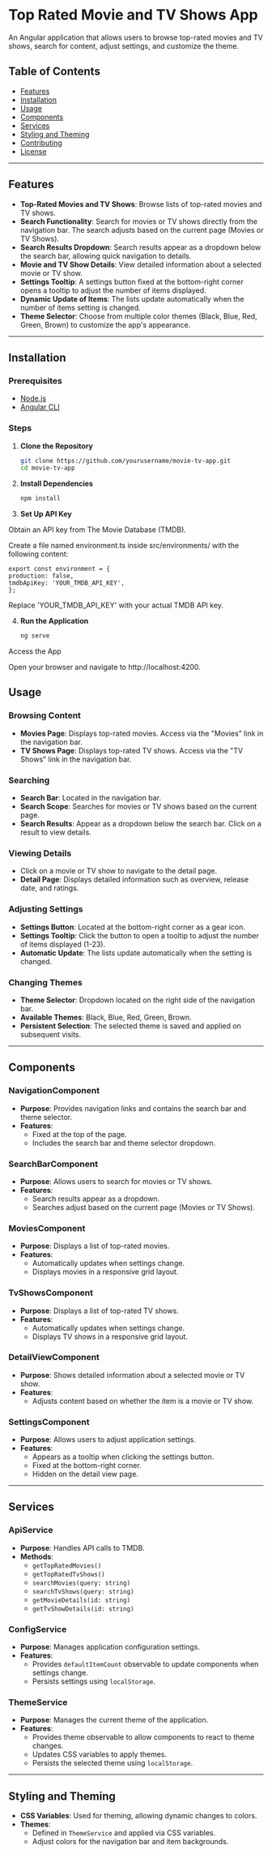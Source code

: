 # Top Rated Movie and TV Shows App

An Angular application that allows users to browse top-rated movies and TV shows, search for content, adjust settings, and customize the theme.

## Table of Contents

- [Features](#features)
- [Installation](#installation)
- [Usage](#usage)
- [Components](#components)
- [Services](#services)
- [Styling and Theming](#styling-and-theming)
- [Contributing](#contributing)
- [License](#license)

---

## Features

- **Top-Rated Movies and TV Shows**: Browse lists of top-rated movies and TV shows.
- **Search Functionality**: Search for movies or TV shows directly from the navigation bar. The search adjusts based on the current page (Movies or TV Shows).
- **Search Results Dropdown**: Search results appear as a dropdown below the search bar, allowing quick navigation to details.
- **Movie and TV Show Details**: View detailed information about a selected movie or TV show.
- **Settings Tooltip**: A settings button fixed at the bottom-right corner opens a tooltip to adjust the number of items displayed.
- **Dynamic Update of Items**: The lists update automatically when the number of items setting is changed.
- **Theme Selector**: Choose from multiple color themes (Black, Blue, Red, Green, Brown) to customize the app's appearance.

---

## Installation

### Prerequisites

- [Node.js](https://nodejs.org/)
- [Angular CLI](https://angular.io/cli)

### Steps

1. **Clone the Repository**

   ```bash
   git clone https://github.com/yourusername/movie-tv-app.git
   cd movie-tv-app
2. **Install Dependencies**

    ```bash
    npm install
3. **Set Up API Key**

Obtain an API key from The Movie Database (TMDB).

Create a file named environment.ts inside src/environments/ with the following content:

    
    export const environment = {
    production: false,
    tmdbApiKey: 'YOUR_TMDB_API_KEY',
    };


Replace 'YOUR_TMDB_API_KEY' with your actual TMDB API key.

4. **Run the Application**

    ```bash
    ng serve
Access the App

Open your browser and navigate to http://localhost:4200.

## Usage

### Browsing Content

- **Movies Page**: Displays top-rated movies. Access via the "Movies" link in the navigation bar.
- **TV Shows Page**: Displays top-rated TV shows. Access via the "TV Shows" link in the navigation bar.

### Searching

- **Search Bar**: Located in the navigation bar.
- **Search Scope**: Searches for movies or TV shows based on the current page.
- **Search Results**: Appear as a dropdown below the search bar. Click on a result to view details.

### Viewing Details

- Click on a movie or TV show to navigate to the detail page.
- **Detail Page**: Displays detailed information such as overview, release date, and ratings.

### Adjusting Settings

- **Settings Button**: Located at the bottom-right corner as a gear icon.
- **Settings Tooltip**: Click the button to open a tooltip to adjust the number of items displayed (1-23).
- **Automatic Update**: The lists update automatically when the setting is changed.

### Changing Themes

- **Theme Selector**: Dropdown located on the right side of the navigation bar.
- **Available Themes**: Black, Blue, Red, Green, Brown.
- **Persistent Selection**: The selected theme is saved and applied on subsequent visits.

---

## Components

### NavigationComponent

- **Purpose**: Provides navigation links and contains the search bar and theme selector.
- **Features**:
  - Fixed at the top of the page.
  - Includes the search bar and theme selector dropdown.

### SearchBarComponent

- **Purpose**: Allows users to search for movies or TV shows.
- **Features**:
  - Search results appear as a dropdown.
  - Searches adjust based on the current page (Movies or TV Shows).

### MoviesComponent

- **Purpose**: Displays a list of top-rated movies.
- **Features**:
  - Automatically updates when settings change.
  - Displays movies in a responsive grid layout.

### TvShowsComponent

- **Purpose**: Displays a list of top-rated TV shows.
- **Features**:
  - Automatically updates when settings change.
  - Displays TV shows in a responsive grid layout.

### DetailViewComponent

- **Purpose**: Shows detailed information about a selected movie or TV show.
- **Features**:
  - Adjusts content based on whether the item is a movie or TV show.

### SettingsComponent

- **Purpose**: Allows users to adjust application settings.
- **Features**:
  - Appears as a tooltip when clicking the settings button.
  - Fixed at the bottom-right corner.
  - Hidden on the detail view page.

---

## Services

### ApiService

- **Purpose**: Handles API calls to TMDB.
- **Methods**:
  - `getTopRatedMovies()`
  - `getTopRatedTvShows()`
  - `searchMovies(query: string)`
  - `searchTvShows(query: string)`
  - `getMovieDetails(id: string)`
  - `getTvShowDetails(id: string)`

### ConfigService

- **Purpose**: Manages application configuration settings.
- **Features**:
  - Provides `defaultItemCount` observable to update components when settings change.
  - Persists settings using `localStorage`.

### ThemeService

- **Purpose**: Manages the current theme of the application.
- **Features**:
  - Provides theme observable to allow components to react to theme changes.
  - Updates CSS variables to apply themes.
  - Persists the selected theme using `localStorage`.

---

## Styling and Theming

- **CSS Variables**: Used for theming, allowing dynamic changes to colors.
- **Themes**:
  - Defined in `ThemeService` and applied via CSS variables.
  - Adjust colors for the navigation bar and item backgrounds.
